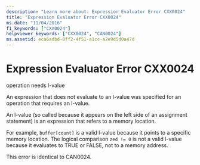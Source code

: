 ```yaml
---
description: "Learn more about: Expression Evaluator Error CXX0024"
title: "Expression Evaluator Error CXX0024"
ms.date: "11/04/2016"
f1_keywords: ["CXX0024"]
helpviewer_keywords: ["CXX0024", "CAN0024"]
ms.assetid: eca6adbd-8ff2-4f51-a1cc-a2e9d5d0a47d
---
```

# Expression Evaluator Error CXX0024

operation needs l-value

An expression that does not evaluate to an l-value was specified for an operation that requires an l-value.

An l-value (so called because it appears on the left side of an assignment statement) is an expression that refers to a memory location.

For example, `buffer[count]` is a valid l-value because it points to a specific memory location. The logical comparison `zed != 0` is not a valid l-value because it evaluates to TRUE or FALSE, not to a memory address.

This error is identical to CAN0024.
